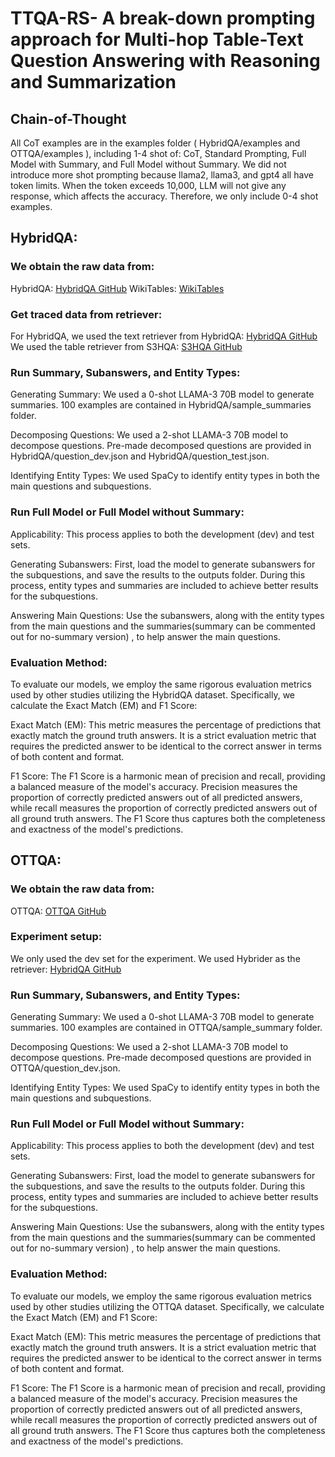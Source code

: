 # TTQA-RS- A break-down prompting approach for Multi-hop Table-Text Question Answering with Reasoning and Summarization

## Chain-of-Thought
All CoT examples are in the examples folder ( HybridQA/examples and OTTQA/examples ), including 1-4 shot of: CoT, Standard Prompting, Full Model with Summary, and Full Model without Summary.
We did not introduce more shot prompting because llama2, llama3, and gpt4 all have token limits. When the token exceeds 10,000, LLM will not give any response, which affects the accuracy. Therefore, we only include 0-4 shot examples.

## HybridQA:

### We obtain the raw data from:
HybridQA: [HybridQA GitHub](https://github.com/wenhuchen/HybridQA/tree/master)
WikiTables: [WikiTables](https://github.com/wenhuchen/WikiTables-WithLinks)

### Get traced data from retriever:
For HybridQA, we used the text retriever from HybridQA: [HybridQA GitHub](https://github.com/wenhuchen/HybridQA/tree/master)
We used the table retriever from S3HQA: [S3HQA GitHub](https://github.com/lfy79001/S3HQA/tree/main)

### Run Summary, Subanswers, and Entity Types:

Generating Summary:
    We used a 0-shot LLAMA-3 70B model to generate summaries. 100 examples are contained in HybridQA/sample_summaries folder.

Decomposing Questions:
    We used a 2-shot LLAMA-3 70B model to decompose questions. Pre-made decomposed questions are provided in HybridQA/question_dev.json and HybridQA/question_test.json.

Identifying Entity Types:
    We used SpaCy to identify entity types in both the main questions and subquestions.

### Run Full Model or Full Model without Summary:

Applicability:
    This process applies to both the development (dev) and test sets.

Generating Subanswers:
    First, load the model to generate subanswers for the subquestions, and save the results to the outputs folder. During this process, entity types and summaries are included to achieve better results for the subquestions.

Answering Main Questions:
    Use the subanswers, along with the entity types from the main questions and the summaries(summary can be commented out for no-summary version) , to help answer the main questions.

### Evaluation Method:

To evaluate our models, we employ the same rigorous evaluation metrics used by other studies utilizing the HybridQA dataset. Specifically, we calculate the Exact Match (EM) and F1 Score:

Exact Match (EM):
This metric measures the percentage of predictions that exactly match the ground truth answers. It is a strict evaluation metric that requires the predicted answer to be identical to the correct answer in terms of both content and format.

F1 Score:
The F1 Score is a harmonic mean of precision and recall, providing a balanced measure of the model's accuracy. Precision measures the proportion of correctly predicted answers out of all predicted answers, while recall measures the proportion of correctly predicted answers out of all ground truth answers. The F1 Score thus captures both the completeness and exactness of the model's predictions.


## OTTQA:
   
### We obtain the raw data from:
OTTQA: [OTTQA GitHub](https://github.com/wenhuchen/OTT-QA)
    
### Experiment setup:
We only used the dev set for the experiment.
We used Hybrider as the retriever: [HybridQA GitHub](https://github.com/wenhuchen/HybridQA/tree/master)

### Run Summary, Subanswers, and Entity Types:

Generating Summary:
    We used a 0-shot LLAMA-3 70B model to generate summaries. 100 examples are contained in OTTQA/sample_summary folder.

Decomposing Questions:
    We used a 2-shot LLAMA-3 70B model to decompose questions. Pre-made decomposed questions are provided in OTTQA/question_dev.json.

Identifying Entity Types:
    We used SpaCy to identify entity types in both the main questions and subquestions.
    
### Run Full Model or Full Model without Summary:

Applicability:
    This process applies to both the development (dev) and test sets.

Generating Subanswers:
    First, load the model to generate subanswers for the subquestions, and save the results to the outputs folder. During this process, entity types and summaries are included to achieve better results for the subquestions.

Answering Main Questions:
    Use the subanswers, along with the entity types from the main questions and the summaries(summary can be commented out for no-summary version) , to help answer the main questions.

### Evaluation Method:

To evaluate our models, we employ the same rigorous evaluation metrics used by other studies utilizing the OTTQA dataset. Specifically, we calculate the Exact Match (EM) and F1 Score:

Exact Match (EM):
This metric measures the percentage of predictions that exactly match the ground truth answers. It is a strict evaluation metric that requires the predicted answer to be identical to the correct answer in terms of both content and format.

F1 Score:
The F1 Score is a harmonic mean of precision and recall, providing a balanced measure of the model's accuracy. Precision measures the proportion of correctly predicted answers out of all predicted answers, while recall measures the proportion of correctly predicted answers out of all ground truth answers. The F1 Score thus captures both the completeness and exactness of the model's predictions.

